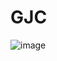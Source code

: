 # GJC

![image](https://github.com/shreejan-shrestha/Real-estate-website/assets/79634187/8643224b-be34-406e-a567-655665f1e460)
